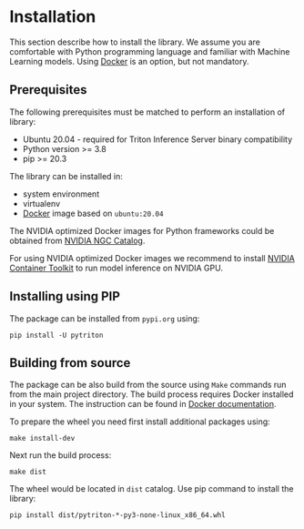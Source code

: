 <!--
Copyright (c) 2022, NVIDIA CORPORATION. All rights reserved.

Licensed under the Apache License, Version 2.0 (the "License");
you may not use this file except in compliance with the License.
You may obtain a copy of the License at

    http://www.apache.org/licenses/LICENSE-2.0

Unless required by applicable law or agreed to in writing, software
distributed under the License is distributed on an "AS IS" BASIS,
WITHOUT WARRANTIES OR CONDITIONS OF ANY KIND, either express or implied.
See the License for the specific language governing permissions and
limitations under the License.
-->

# Installation

This section describe how to install the library. We assume you are comfortable with Python programming language
and familiar with Machine Learning models. Using [Docker](https://www.docker.com/) is an option, but not mandatory.

## Prerequisites

The following prerequisites must be matched to perform an installation of library:

- Ubuntu 20.04 - required for Triton Inference Server binary compatibility
- Python version >= 3.8
- pip >= 20.3

The library can be installed in:

- system environment
- virtualenv
- [Docker](https://www.docker.com/) image based on `ubuntu:20.04`

The NVIDIA optimized Docker images for Python frameworks could be obtained
from [NVIDIA NGC Catalog](https://catalog.ngc.nvidia.com/containers).

For using NVIDIA optimized Docker images we recommend to
install [NVIDIA Container Toolkit](https://docs.nvidia.com/datacenter/cloud-native/container-toolkit/overview.html) to
run model inference on NVIDIA GPU.

## Installing using PIP

The package can be installed from `pypi.org` using:

```shell
pip install -U pytriton
```

## Building from source

The package can be also build from the source using `Make` commands run from the main project directory. The build
process requires Docker installed in your system. The instruction can be found
in [Docker documentation](https://docs.docker.com/engine/install/ubuntu/).

To prepare the wheel you need first install additional packages using:

```shell
make install-dev
```

Next run the build process:

```
make dist
```

The wheel would be located in `dist` catalog. Use pip command to install the library:

```shell
pip install dist/pytriton-*-py3-none-linux_x86_64.whl
```

